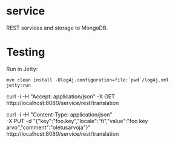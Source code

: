 service
=======

REST services and storage to MongoDB.


Testing
=======

Run in Jetty:

	mvn clean install -Dlog4j.configuration=file:`pwd`/log4j.xml  jetty:run



curl -i -H "Accept: application/json" -X GET http://localhost:8080/service/rest/translation


curl -i -H "Content-Type: application/json" \
     -X PUT -d "{\"key\":\"foo.key\",\"locale\":\"fi\",\"value\":\"foo key arvo\",\"comment\":\"oletusarvoja\"}" \
     http://localhost:8080/service/rest/translation
